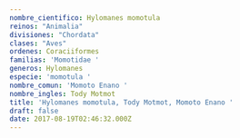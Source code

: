 ```yaml
---
nombre_cientifico: Hylomanes momotula
reinos: "Animalia"
divisiones: "Chordata"
clases: "Aves"
ordenes: Coraciiformes
familias: 'Momotidae '
generos: Hylomanes
especie: 'momotula '
nombre_comun: 'Momoto Enano '
nombre_ingles: Tody Motmot
title: 'Hylomanes momotula, Tody Motmot, Momoto Enano '
draft: false
date: 2017-08-19T02:46:32.000Z
---
```


